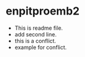 # enpitproemb2

- This is readme file.
- add second line.
- this is a conflict.
- example for conflict.
